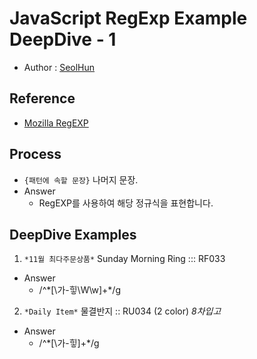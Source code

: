 # JavaScript RegExp Example DeepDive - 1
- Author : [SeolHun](https://github.com/Seolhun/)

## Reference
- [Mozilla RegEXP](https://developer.mozilla.org/ko/docs/Web/JavaScript/Reference/Global_Objects/RegExp)

## Process
- `{패턴에 속할 문장}` 나머지 문장.
- Answer
	- RegEXP를 사용하여 해당 정규식을 표현합니다.

## DeepDive Examples
1. `*11월 최다주문상품*` Sunday Morning Ring ::: RF033
- Answer
	- /^\*[\가-힣\W\w]+\*/g
	
2. `*Daily Item*` 물결반지 :: RU034 (2 color) *8차입고*
- Answer
	- /^\*[\가-힣]+\*/g
